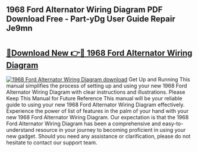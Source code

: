 ## 1968 Ford Alternator Wiring Diagram PDF Download Free - Part-yDg User Guide Repair Je9mn

# <h2><a href="http://dfhefx.blite.top/?on=1968+Ford+Alternator+Wiring+Diagram">🔗Download New 👉🔴 1968 Ford Alternator Wiring Diagram</a></h2>

[![1968 Ford Alternator Wiring Diagram download](https://i.imgur.com/lujVjoI.png)](http://dfhefx.blite.top/?on=1968+Ford+Alternator+Wiring+Diagram)
Get Up and Running This manual simplifies the process of setting up and using your new 1968 Ford Alternator Wiring Diagram with clear instructions and illustrations. Please Keep This Manual for Future Reference This manual will be your reliable guide to using your new 1968 Ford Alternator Wiring Diagram effectively. Experience the power of list of features in the palm of your hand with your new 1968 Ford Alternator Wiring Diagram. Our expectation is that the 1968 Ford Alternator Wiring Diagram has been a comprehensive and easy-to-understand resource in your journey to becoming proficient in using your new gadget. Should you need any assistance or clarification, please do not hesitate to contact our support team.
